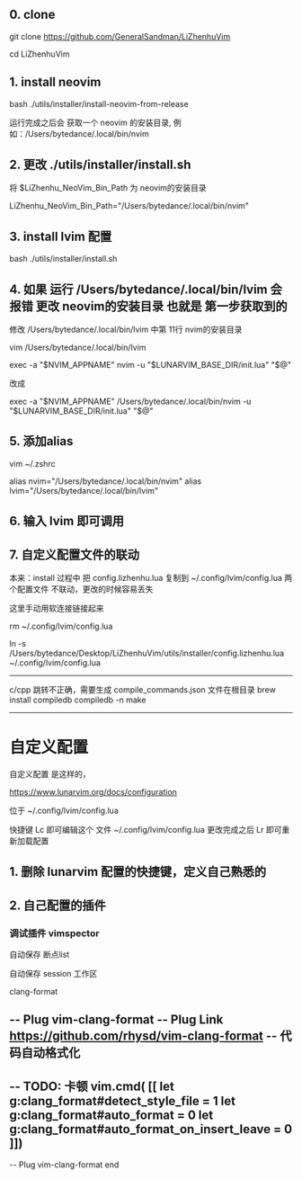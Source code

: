 

## 0. clone

git clone https://github.com/GeneralSandman/LiZhenhuVim

cd LiZhenhuVim

## 1. install neovim

bash ./utils/installer/install-neovim-from-release

运行完成之后会 获取一个 neovim 的安装目录, 例如：/Users/bytedance/.local/bin/nvim

## 2. 更改 ./utils/installer/install.sh 

将 $LiZhenhu_NeoVim_Bin_Path  为 neovim的安装目录

LiZhenhu_NeoVim_Bin_Path="/Users/bytedance/.local/bin/nvim"

## 3. install lvim 配置

bash ./utils/installer/install.sh


## 4. 如果 运行 /Users/bytedance/.local/bin/lvim 会报错  更改 neovim的安装目录 也就是 第一步获取到的

修改 /Users/bytedance/.local/bin/lvim 中第 11行 nvim的安装目录

vim /Users/bytedance/.local/bin/lvim

exec -a "$NVIM_APPNAME" nvim -u "$LUNARVIM_BASE_DIR/init.lua" "$@"

改成

exec -a "$NVIM_APPNAME" /Users/bytedance/.local/bin/nvim -u "$LUNARVIM_BASE_DIR/init.lua" "$@"


## 5. 添加alias

vim ~/.zshrc

alias nvim="/Users/bytedance/.local/bin/nvim"
alias lvim="/Users/bytedance/.local/bin/lvim"



## 6. 输入 lvim 即可调用


## 7. 自定义配置文件的联动

本来：install 过程中 把 config.lizhenhu.lua 复制到 ~/.config/lvim/config.lua
两个配置文件 不联动，更改的时候容易丢失

这里手动用软连接链接起来

rm ~/.config/lvim/config.lua

ln -s /Users/bytedance/Desktop/LiZhenhuVim/utils/installer/config.lizhenhu.lua ~/.config/lvim/config.lua



------------------------------------


c/cpp 跳转不正确，需要生成 compile_commands.json 文件在根目录
brew install compiledb
compiledb -n make


------------------------------------

# 自定义配置

自定义配置 是这样的，

https://www.lunarvim.org/docs/configuration

位于 ~/.config/lvim/config.lua

快捷键 <leader>Lc  即可编辑这个 文件 ~/.config/lvim/config.lua
更改完成之后 <leader>Lr 即可重新加载配置



## 1. 删除 lunarvim  配置的快捷键，定义自己熟悉的

## 2. 自己配置的插件


### 调试插件  vimspector

自动保存 断点list


自动保存 session 工作区



clang-format

-- Plug vim-clang-format
-- Plug Link https://github.com/rhysd/vim-clang-format
-- 代码自动格式化
--
-- TODO: 卡顿
vim.cmd(
[[
  let g:clang_format#detect_style_file = 1
  let g:clang_format#auto_format = 0
  let g:clang_format#auto_format_on_insert_leave = 0
]])
--
-- Plug vim-clang-format end